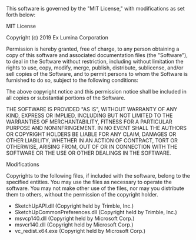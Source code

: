 This software is governed by the "MIT License," with modifications as set
forth below:

MIT License

Copyright (c) 2019 Ex Lumina Corporation

Permission is hereby granted, free of charge, to any person obtaining a copy
of this software and associated documentation files (the "Software"), to deal
in the Software without restriction, including without limitation the rights
to use, copy, modify, merge, publish, distribute, sublicense, and/or sell
copies of the Software, and to permit persons to whom the Software is
furnished to do so, subject to the following conditions:

The above copyright notice and this permission notice shall be included in all
copies or substantial portions of the Software.

THE SOFTWARE IS PROVIDED "AS IS", WITHOUT WARRANTY OF ANY KIND, EXPRESS OR
IMPLIED, INCLUDING BUT NOT LIMITED TO THE WARRANTIES OF MERCHANTABILITY,
FITNESS FOR A PARTICULAR PURPOSE AND NONINFRINGEMENT. IN NO EVENT SHALL THE
AUTHORS OR COPYRIGHT HOLDERS BE LIABLE FOR ANY CLAIM, DAMAGES OR OTHER
LIABILITY, WHETHER IN AN ACTION OF CONTRACT, TORT OR OTHERWISE, ARISING FROM,
OUT OF OR IN CONNECTION WITH THE SOFTWARE OR THE USE OR OTHER DEALINGS IN THE
SOFTWARE.

Modifications

Copyrights to the following files, if included with the software, belong to
the specified entities. You may use the files as necessary to operate the
software. You may not make other use of the files, nor may you distribute them
to others, without the permission of the copyright holder.

- SketchUpAPI.dll (Copyright held by Trimble, Inc.)
- SketchUpCommonPreferences.dll (Copyright held by Trimble, Inc.)
- msvcp140.dll (Copyright held by Microsoft Corp.)
- msvcr140.dll (Copyright held by Microsoft Corp.)
- vc_redist.x64.exe (Copyright held by Microsoft Corp.)
